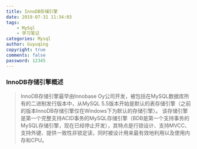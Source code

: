 ```yaml
---
title: InnoDB存储引擎
date: 2019-07-31 11:34:03
tags:
    - MySql
    - 学习笔记
categories: Mysql
author: Guyuqing
copyright: true
comments: false
password: 12345
---
```

### InnoDB存储引擎概述
> InnoDB存储引擎最早由Innobase Oy公司开发，被包括在MySQL数据库所有的二进制发行版本中，从MySQL 5.5版本开始是默认的表存储引擎（之前的版本InnoDB存储引擎仅在Windows下为默认的存储引擎）。
> 该存储引擎是第一个完整支持ACID事务的MySQL存储引擎（BDB是第一个支持事务的MySQL存储引擎，现在已经停止开发），其特点是行锁设计、支持MVCC、支持外键、提供一致性非锁定读，同时被设计用来最有效地利用以及使用内存和CPU。
<!-- more -->
